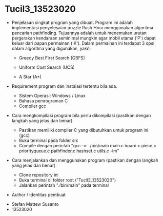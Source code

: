 # Tucil3_13523020

- Penjelasan singkat program yang dibuat.
  Program ini adalah implementasi penyelesaian puzzle Rush Hour menggunakan algoritma pencarian pathfinding. Tujuannya adalah untuk menemukan urutan pergerakan kendaraan seminimal mungkin agar mobil utama ('P') dapat keluar dari papan permainan ('K').
  Dalam permainan ini terdapat 3 opsi dalam algoritma yang digunakan, yakni
  + Greedy Best First Search (GBFS)
    
  + Uniform Cost Search (UCS)
 
  + A Star (A*)
    


- Requirement program dan instalasi tertentu bila ada.
  + Sistem Operasi: Windows / Linux
  + Bahasa pemrograman C
  + Compiler gcc
  
- Cara mengkompilasi program bila perlu dikompilasi (pastikan dengan langkah yang jelas dan benar).
  + Pastikan memiliki compiler C yang dibutuhkan untuk program ini (gcc)
  +  Buka terminal pada folder src
  +  Compile dengan perintah
    "gcc -o ../bin/main main.c board.c piece.c priorityqueue.c pathfinder.c hashset.c utils.c -lm"


- Cara menjalankan dan menggunakan program (pastikan dengan langkah yang jelas dan benar).
  + Clone repository ini
  + Buka terminal di folder root ("Tucil3_13523020")
  + Jalankan perintah "./bin/main" pada terminal
  
-  Author / identitas pembuat
  * Stefan Mattew Susanto
  *  13523020
